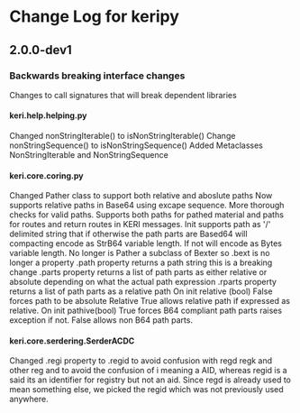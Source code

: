 # Change Log for keripy


## 2.0.0-dev1
### Backwards breaking interface changes
Changes to call signatures  that will break dependent libraries

#### keri.help.helping.py
Changed nonStringIterable() to isNonStringIterable()
Change nonStringSequence() to isNonStringSequence()
Added Metaclasses NonStringIterable and NonStringSequence

#### keri.core.coring.py
Changed Pather class to support both relative and aboslute paths
Now supports relative paths in Base64 using excape sequence.
More thorough checks for valid paths.
Supports both paths for pathed material and paths for routes and return routes
in KERI messages.
Init supports path as '/' delimited string that if otherwise the path parts
are Based64 will compacting encode as StrB64 variable length. If not will encode as
Bytes variable length.
No longer is Pather a subclass of Bexter so .bext is no longer a property
.path property returns a path string this is a breaking change
.parts property returns a list of path parts as either relative or absolute depending
on what the actual path expression
.rparts property returns a list of path parts as a relative path
On init relative (bool) False forces path to be absolute Relative True allows
relative path if expressed as relative.
On init pathive(bool) True forces B64 compliant path parts
raises exception if not. False allows non B64 path parts.

#### keri.core.serdering.SerderACDC
Changed .regi property to .regid  to avoid confusion with regd regk and other reg
and to avoid the confusion of i meaning a AID, whereas regid is a said
its an identifier for registry but not an aid.  Since regd is already
used to mean something else, we picked the regid which was not previously
used anywhere.


